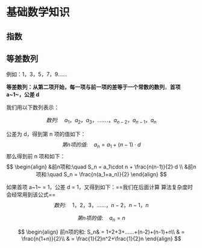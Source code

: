 

# 基础数学知识

## 指数

## 等差数列

例如：1，3，5，7，9......

**等差数列：从第二项开始，每一项与前一项的差等于一个常数的数列**，**首项 a~1~，公差 d**

我们用以下数列表示：

$$
数列:\quad  a_1，a_2，a_3，\cdots\cdots，a_{n-2}，a_{n-1}，a_n
$$

公差为 d，得到第 n 项的值如下：
$$
第n项的值:\quad a_n = a_1 + (n-1)\cdot d
$$
那么得到前 n 项和如下：
$$
\begin{align}
&前n项和:\quad S_n = a_1\cdot n + \frac{n(n-1)}{2}·d
\\
&前n项和:\quad S_n = \frac{n(a_1+a_n)}{2}
\end{align}
$$

如果首项 a~1~ = 1，公差 d = 1，又得到如下：==我们在后面计算 算法复杂度时会经常用到该公式==
$$
数列:\quad  1，2，3，......，n-2，n-1，n
$$

$$
第n项的值: \quad a_n = n
$$

$$
\begin{align}
前n项的和: S_n& = 1+2+3+......+(n-2)+(n-1)+n\\
& = \frac{n(1+n)}{2}\\
& = \frac{1}{2}n^2+\frac{1}{2}n
\end{align}
$$

